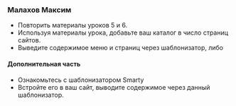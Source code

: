 ### Малахов Максим
* Повторить материалы уроков 5 и 6.
* Используя материалы урока, добавьте ваш каталог в число страниц сайтов.
* Выведите содержимое меню и страниц через шаблонизатор, либо

#### Дополнительная часть
* Ознакомьтесь с шаблонизатором Smarty
* Встройте его в ваш сайт, выводите содержимое через данный шаблонизатор.
